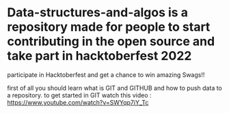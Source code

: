 # Data-structures-and-algos is a repository made for people to start contributing in the open source and take part in hacktoberfest 2022

participate in Hacktoberfest and get a chance to win amazing Swags!!

first of all you should learn what is GIT and GITHUB and how to push data to a repository.
to get started in GIT watch this video : https://www.youtube.com/watch?v=SWYqp7iY_Tc
